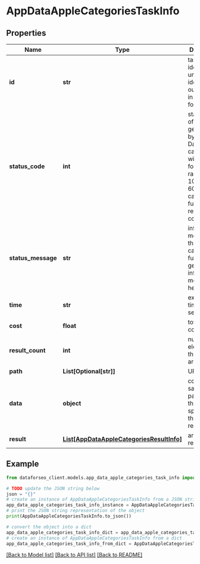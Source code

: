 # AppDataAppleCategoriesTaskInfo


## Properties

Name | Type | Description | Notes
------------ | ------------- | ------------- | -------------
**id** | **str** | task identifier unique task identifier in our system in the UUID format | [optional] 
**status_code** | **int** | status code of the task generated by DataForSEO, can be within the following range: 10000-60000 you can find the full list of the response codes here | [optional] 
**status_message** | **str** | informational message of the task you can find the full list of general informational messages here | [optional] 
**time** | **str** | execution time, seconds | [optional] 
**cost** | **float** | total tasks cost, USD | [optional] 
**result_count** | **int** | number of elements in the result array | [optional] 
**path** | **List[Optional[str]]** | URL path | [optional] 
**data** | **object** | contains the same parameters that you specified in the POST request | [optional] 
**result** | [**List[AppDataAppleCategoriesResultInfo]**](AppDataAppleCategoriesResultInfo.md) | array of results | [optional] 

## Example

```python
from dataforseo_client.models.app_data_apple_categories_task_info import AppDataAppleCategoriesTaskInfo

# TODO update the JSON string below
json = "{}"
# create an instance of AppDataAppleCategoriesTaskInfo from a JSON string
app_data_apple_categories_task_info_instance = AppDataAppleCategoriesTaskInfo.from_json(json)
# print the JSON string representation of the object
print(AppDataAppleCategoriesTaskInfo.to_json())

# convert the object into a dict
app_data_apple_categories_task_info_dict = app_data_apple_categories_task_info_instance.to_dict()
# create an instance of AppDataAppleCategoriesTaskInfo from a dict
app_data_apple_categories_task_info_from_dict = AppDataAppleCategoriesTaskInfo.from_dict(app_data_apple_categories_task_info_dict)
```
[[Back to Model list]](../README.md#documentation-for-models) [[Back to API list]](../README.md#documentation-for-api-endpoints) [[Back to README]](../README.md)


